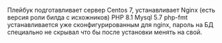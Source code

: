 Плейбук подготавливает сервер Centos 7, устанавливает Nginx (есть версия роли билда с исхожников) PHP 8.1 Mysql 5.7
php-fmt устанавливается уже сконфигурированным для nginx, пароль на БД специально не скрывал что бы после установки менять на свой.
